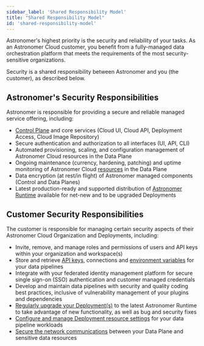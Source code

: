 ```yaml
---
sidebar_label: 'Shared Responsibility Model'
title: "Shared Responsibility Model"
id: 'shared-responsibility-model'
---
```


Astronomer's highest priority is the security and reliability of your tasks. As an Astronomer Cloud customer, you benefit from a fully-managed data orchestration platform that meets the requirements of the most security-sensitive organizations.

Security is a shared responsibility between Astronomer and you (the customer), as described below.

## Astronomer's Security Responsibilities

Astronomer is responsible for providing a secure and reliable managed service offering, including:

- [Control Plane](https://docs.astronomer.io/#features) and core services (Cloud UI, Cloud API, Deployment Access, Cloud Image Repository)
- Secure authentication and authorization to all interfaces (UI, API, CLI)
- Automated provisioning, scaling, and configuration management of Astronomer Cloud resources in the Data Plane
- Ongoing maintenance (currency, hardening, patching) and uptime monitoring of Astronomer Cloud [resources](https://docs.astronomer.io/resource-reference-aws) in the Data Plane
- Data encryption (at rest/in flight) of Astronomer managed components (Control and Data Planes)
- Latest production-ready and supported distribution of [Astronomer Runtime](https://docs.astronomer.io/upgrade-runtime) available for net-new and to be upgraded Deployments

## Customer Security Responsibilities  

The customer is responsible for managing certain security aspects of their Astronomer Cloud Organization and Deployments, including:

- Invite, remove, and manage roles and permissions of users and API keys within your organization and workspace(s)
- Store and retrieve [API keys](api-keys), connections and [environment variables](environment-variables) for your data pipelines
- Integrate with your federated identity management platform for secure single sign-on (SSO) authentication and customer managed credentials
- Develop and maintain data pipelines with security and quality coding best practices, inclusive of vulnerability management of your plugins and dependencies
- [Regularly upgrade your Deployment(s)](https://docs.astronomer.io/upgrade-runtime) to the latest Astronomer Runtime to take advantage of new functionality, as well as bug and security fixes
- [Configure and manage Deployment resource settings](https://docs.astronomer.io/configure-deployment) for your data pipeline workloads
- [Secure the network communications](https://docs.astronomer.io/install-aws#step-4-let-astronomer-complete-the-install) between your Data Plane and sensitive data resources
